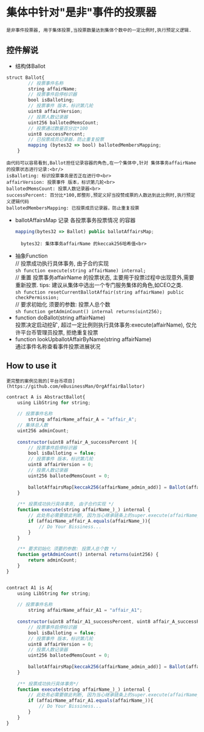 # 集体中针对"是非"事件的投票器
	是非事件投票器, 用于集体投票,当投票数量达到集体个数中的一定比例时,执行预定义逻辑.
		
## 控件解说
* 结构体Ballot
```js
struct Ballot{
        // 投票事件名称
        string affairName;
        // 投票事件启停标识器
        bool isBalloting;
        // 投票事件 版本，标识第几轮
        uint8 affairVersion;
        // 投票人数记录器
        uint256 ballotedMemsCount;
        // 投票通过数量百分比*100
        uint8 successPercent;
        // 已投票成员记录器，防止重复投票
        mapping (bytes32 => bool) ballotedMembersMapping;
    }
```
	由代码可以容易看到,Ballot担任记录容器的角色,在一个集体中,针对 集体事务affairName 的投票状态进行记录:<br/>
	isBalloting: 标识投票事务是否正在进行中<br>
	affairVersion: 投票事件 版本，标识第几轮<br>
	ballotedMemsCount: 投票人数记录器<br>
	successPercent: 百分比*100,即整形,预定义好当投赞成票的人数达到此比例时,执行预定义逻辑代码
	ballotedMembersMapping: 已投票成员记录器，防止重复投票
* ballotAffairsMap
	记录 各投票事务投票情况 的容器
	```js
	mapping(bytes32 => Ballot) public ballotAffairsMap;
	```
		bytes32: 集体事务affairName 的keccak256哈希值<br>
* 抽象Function
	<br>// 投票成功执行具体事务, 由子合约实现
	<br>```sh function execute(string affairName) internal; ```
	<br>// 重置 投票事务affairName 的投票状态, 主要用于投票过程中出现意外,需要重新投票. tips: 建议从集体中选出一个专门服务集体的角色,如CEO之类.
	<br>```sh function resetCurrentBallotAffair(string affairName) public checkPermission; ```
	<br>// 要求初始化 须要的参数: 投票人总个数
	<br>```sh function getAdminCount() internal returns(uint256); ```
* function doBallot(string affairName) 
	<br>投票决定启动挖矿, 超过一定比例则执行具体事务:execute(affairName), 仅允许平台币管理员投票, 拒绝重复投票
* function lookUpballotAffairByName(string affairName) 
	<br>通过事件名称查看事件投票进展状况

## How to use it
	更完整的案例见我的[平台币项目](https://github.com/eBusinessMan/OrgAffairBallotor)
```js
contract A is AbstractBallot{
	using LibString for string;
	
	// 投票事件名称
        string affairName_affair_A = "affair_A";
	// 集体总人数
	uint256 adminCount;
	
	constructor(uint8 affair_A_successPercent ){
		// 投票事件启停标识器
		bool isBalloting = false;
		// 投票事件 版本，标识第几轮
		uint8 affairVersion = 0;
		// 投票人数记录器
		uint256 ballotedMemsCount = 0;
                
		ballotAffairsMap[keccak256(affairName_admin_add)] = Ballot(affairName_affair_A, isBalloting, affairVersion, ballotedMemsCount, affair_A_successPercent);
	}
	
	/** 投票成功执行具体事务, 由子合约实现 */
	function execute(string affairName_)_) internal {
		// 此处务必需要做此判断, 因为当心继承链条上的super.execute(affairName_)发生错位
		if (affairName_affair_A.equals(affairName_)){
			// Do Your Bissiness...
		}
	}

	/** 要求初始化 须要的参数: 投票人总个数 */
	function getAdminCount() internal returns(uint256) {
		return adminCount;
	}
}


contract A1 is A{
	using LibString for string;
	
	// 投票事件名称
        string affairName_affair_A1 = "affair_A1";
	
	constructor(uint8 affair_A1_successPercent, uint8 affair_A_successPercent) A(affair_A_successPercent){
		// 投票事件启停标识器
		bool isBalloting = false;
		// 投票事件 版本，标识第几轮
		uint8 affairVersion = 0;
		// 投票人数记录器
		uint256 ballotedMemsCount = 0;
                
		ballotAffairsMap[keccak256(affairName_admin_add)] = Ballot(affairName_affair_A1, isBalloting, affairVersion, ballotedMemsCount, affair_A1_successPercent);
	}
	
	/** 投票成功执行具体事务*/
	function execute(string affairName_)_) internal {
		// 此处务必需要做此判断, 因为当心继承链条上的super.execute(affairName_)发生错位
		if (affairName_affair_A1.equals(affairName_)){
			// Do Your Bissiness...
		}
	}
}
```







